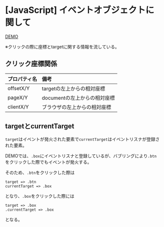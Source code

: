 # [JavaScript] イベントオブジェクトに関して

[DEMO](./demo/index.html)

※クリックの際に座標とtargetに関する情報を流している。

## クリック座標関係

|プロパティ名|備考|
|:----|:----|
|offsetX/Y|targetの左上からの相対座標|
|pageX/Y|documentの左上からの相対座標|
|clientX/Y|ブラウザの左上からの相対座標|

## targetとcurrentTarget

`target`はイベントが発火された要素で`currentTarget`はイベントリスナが登録された要素。

DEMOでは、`.box`にイベントリスナと登録しているが、バブリングにより`.btn`をクリックした際でもイベントが発火する。

そのため、`.btn`をクリックした際は

```
target => .btn
currentTarget => .box
```

となり、`.box`をクリックした際には

```
target => .box
.currentTarget => .box
```

となる。
